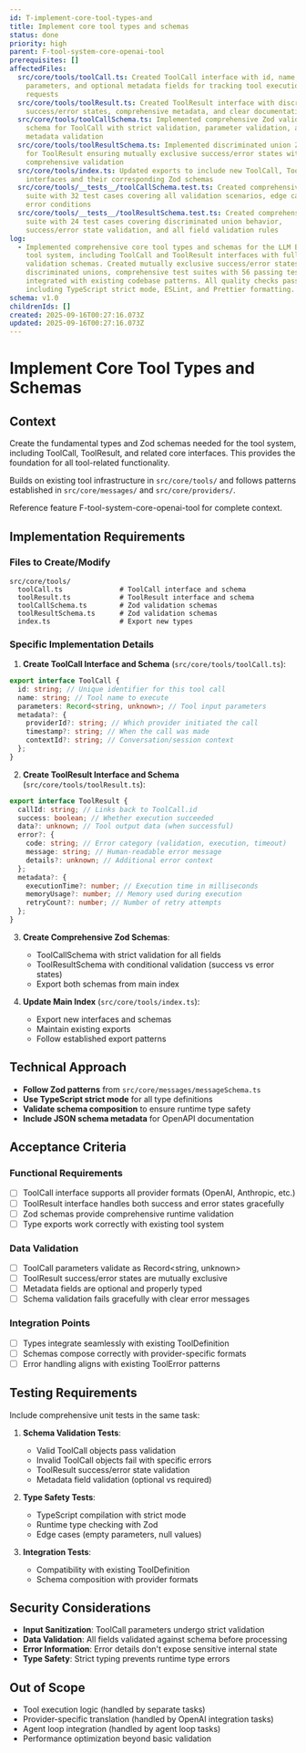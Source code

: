 ```yaml
---
id: T-implement-core-tool-types-and
title: Implement core tool types and schemas
status: done
priority: high
parent: F-tool-system-core-openai-tool
prerequisites: []
affectedFiles:
  src/core/tools/toolCall.ts: Created ToolCall interface with id, name,
    parameters, and optional metadata fields for tracking tool execution
    requests
  src/core/tools/toolResult.ts: Created ToolResult interface with discriminated
    success/error states, comprehensive metadata, and clear documentation
  src/core/tools/toolCallSchema.ts: Implemented comprehensive Zod validation
    schema for ToolCall with strict validation, parameter validation, and
    metadata validation
  src/core/tools/toolResultSchema.ts: Implemented discriminated union Zod schema
    for ToolResult ensuring mutually exclusive success/error states with
    comprehensive validation
  src/core/tools/index.ts: Updated exports to include new ToolCall, ToolResult
    interfaces and their corresponding Zod schemas
  src/core/tools/__tests__/toolCallSchema.test.ts: Created comprehensive test
    suite with 32 test cases covering all validation scenarios, edge cases, and
    error conditions
  src/core/tools/__tests__/toolResultSchema.test.ts: Created comprehensive test
    suite with 24 test cases covering discriminated union behavior,
    success/error state validation, and all field validation rules
log:
  - Implemented comprehensive core tool types and schemas for the LLM Bridge
    tool system, including ToolCall and ToolResult interfaces with full Zod
    validation schemas. Created mutually exclusive success/error states using
    discriminated unions, comprehensive test suites with 56 passing tests, and
    integrated with existing codebase patterns. All quality checks pass
    including TypeScript strict mode, ESLint, and Prettier formatting.
schema: v1.0
childrenIds: []
created: 2025-09-16T00:27:16.073Z
updated: 2025-09-16T00:27:16.073Z
---
```


# Implement Core Tool Types and Schemas

## Context

Create the fundamental types and Zod schemas needed for the tool system, including ToolCall, ToolResult, and related core interfaces. This provides the foundation for all tool-related functionality.

Builds on existing tool infrastructure in `src/core/tools/` and follows patterns established in `src/core/messages/` and `src/core/providers/`.

Reference feature F-tool-system-core-openai-tool for complete context.

## Implementation Requirements

### Files to Create/Modify

```
src/core/tools/
  toolCall.ts              # ToolCall interface and schema
  toolResult.ts            # ToolResult interface and schema
  toolCallSchema.ts        # Zod validation schemas
  toolResultSchema.ts      # Zod validation schemas
  index.ts                 # Export new types
```

### Specific Implementation Details

1. **Create ToolCall Interface and Schema** (`src/core/tools/toolCall.ts`):

```typescript
export interface ToolCall {
  id: string; // Unique identifier for this tool call
  name: string; // Tool name to execute
  parameters: Record<string, unknown>; // Tool input parameters
  metadata?: {
    providerId?: string; // Which provider initiated the call
    timestamp?: string; // When the call was made
    contextId?: string; // Conversation/session context
  };
}
```

2. **Create ToolResult Interface and Schema** (`src/core/tools/toolResult.ts`):

```typescript
export interface ToolResult {
  callId: string; // Links back to ToolCall.id
  success: boolean; // Whether execution succeeded
  data?: unknown; // Tool output data (when successful)
  error?: {
    code: string; // Error category (validation, execution, timeout)
    message: string; // Human-readable error message
    details?: unknown; // Additional error context
  };
  metadata?: {
    executionTime?: number; // Execution time in milliseconds
    memoryUsage?: number; // Memory used during execution
    retryCount?: number; // Number of retry attempts
  };
}
```

3. **Create Comprehensive Zod Schemas**:
   - ToolCallSchema with strict validation for all fields
   - ToolResultSchema with conditional validation (success vs error states)
   - Export both schemas from main index

4. **Update Main Index** (`src/core/tools/index.ts`):
   - Export new interfaces and schemas
   - Maintain existing exports
   - Follow established export patterns

## Technical Approach

- **Follow Zod patterns** from `src/core/messages/messageSchema.ts`
- **Use TypeScript strict mode** for all type definitions
- **Validate schema composition** to ensure runtime type safety
- **Include JSON schema metadata** for OpenAPI documentation

## Acceptance Criteria

### Functional Requirements

- [ ] ToolCall interface supports all provider formats (OpenAI, Anthropic, etc.)
- [ ] ToolResult interface handles both success and error states gracefully
- [ ] Zod schemas provide comprehensive runtime validation
- [ ] Type exports work correctly with existing tool system

### Data Validation

- [ ] ToolCall parameters validate as Record<string, unknown>
- [ ] ToolResult success/error states are mutually exclusive
- [ ] Metadata fields are optional and properly typed
- [ ] Schema validation fails gracefully with clear error messages

### Integration Points

- [ ] Types integrate seamlessly with existing ToolDefinition
- [ ] Schemas compose correctly with provider-specific formats
- [ ] Error handling aligns with existing ToolError patterns

## Testing Requirements

Include comprehensive unit tests in the same task:

1. **Schema Validation Tests**:
   - Valid ToolCall objects pass validation
   - Invalid ToolCall objects fail with specific errors
   - ToolResult success/error state validation
   - Metadata field validation (optional vs required)

2. **Type Safety Tests**:
   - TypeScript compilation with strict mode
   - Runtime type checking with Zod
   - Edge cases (empty parameters, null values)

3. **Integration Tests**:
   - Compatibility with existing ToolDefinition
   - Schema composition with provider formats

## Security Considerations

- **Input Sanitization**: ToolCall parameters undergo strict validation
- **Data Validation**: All fields validated against schema before processing
- **Error Information**: Error details don't expose sensitive internal state
- **Type Safety**: Strict typing prevents runtime type errors

## Out of Scope

- Tool execution logic (handled by separate tasks)
- Provider-specific translation (handled by OpenAI integration tasks)
- Agent loop integration (handled by agent loop tasks)
- Performance optimization beyond basic validation
